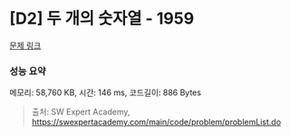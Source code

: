 # [D2] 두 개의 숫자열 - 1959 

[문제 링크](https://swexpertacademy.com/main/code/problem/problemDetail.do?contestProbId=AV5PpoFaAS4DFAUq) 

### 성능 요약

메모리: 58,760 KB, 시간: 146 ms, 코드길이: 886 Bytes



> 출처: SW Expert Academy, https://swexpertacademy.com/main/code/problem/problemList.do